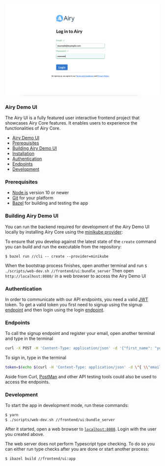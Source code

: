 <p align="center">
    <img width="850" src="../assets/airy_demo_login.png" alt="Airy Login" />
    </a>
</p>

### Airy Demo UI

The Airy UI is a fully featured user interactive frontend project that showcases Airy Core features. It enables users to experience the functionalities of Airy Core.

- [Airy Demo UI](#airy-demo-ui)
- [Prerequisites](#prerequisites)
- [Building Airy Demo UI](#building-airy-demo-ui)
- [Installation](#installation)
- [Authentication](#authentication)
- [Endpoints](#endpoints)
- [Development](#development)

### Prerequisites

- [Node.js](https://nodejs.org/) version 10 or newer
- [Git](https://www.atlassian.com/git/tutorials/install-git/) for your platform
- [Bazel](https://docs.bazel.build/versions/3.7.0/install.html) for building and testing the app

### Building Airy Demo UI

You can run the backend required for development of the Airy Demo UI locally by installing Airy Core using the
[minikube provider](/docs/docs/getting-started/installation/minikube.md):

To ensure that you develop against the latest state of the `create` command you can build and run the executable
from the repository:

```
$ bazel run //cli -- create --provider=minikube
```

When the bootstrap process finishes, open another terminal and run `$ ./scripts/web-dev.sh //frontend/ui:bundle_server`
Then open `http://localhost:8080/` in a web browser to access the Airy Demo UI

### Authentication

In order to communicate with our API endpoints, you need a valid [JWT](https://jwt.io/) token. To get a valid token you first need to signup using the signup [endpoint](#endpoints) and then login using the login [endpoint](#endpoints).

### Endpoints

To call the signup endpoint and register your email, open another terminal and type in the terminal

```sh
curl -X POST -H 'Content-Type: application/json' -d '{"first_name": "your_name","last_name": "your_last_name","password": "your_password","email": "your_email@airy.co"}' airy.core/users.signup
```

To sign in, type in the terminal

```sh
token=$(echo $(curl -H 'Content-Type: application/json' -d \"{ \\"email\":\"your_email@airy.co\",\\"password\":\"your_last_name\" \}" airy.core/users.login) | jq -r '.token')
```

Aside from Curl, [PostMan](https://www.postman.com/downloads/) and other API testing tools could also be used to access the endpoints.

### Development

To start the app in development mode, run these commands:

```
$ yarn
$ ./scripts/web-dev.sh //frontend/ui:bundle_server
```

After it started, open a web browser to [`localhost:8080`](http://localhost:8080). Login with the user you created above.

The web server does not perform Typescript type checking. To do so you can either run type checks after you are done
or start another process:

```
$ ibazel build //frontend/ui:app
```

